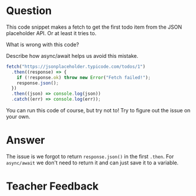 # Question

This code snippet makes a fetch to get the first todo item from the JSON placeholder API. Or at least it tries to.

What is wrong with this code?

Describe how async/await helps us avoid this mistake.

```js
fetch("https://jsonplaceholder.typicode.com/todos/1")
  .then((response) => {
    if (!response.ok) throw new Error("Fetch failed!");
    response.json();
  })
  .then((json) => console.log(json))
  .catch((err) => console.log(err));
```

You can run this code of course, but try not to! Try to figure out the issue on your own.

# Answer

The issue is we forgot to return `response.json()` in the first `.then`. For `async/await` we don't need to return it and can just save it to a variable.

# Teacher Feedback
